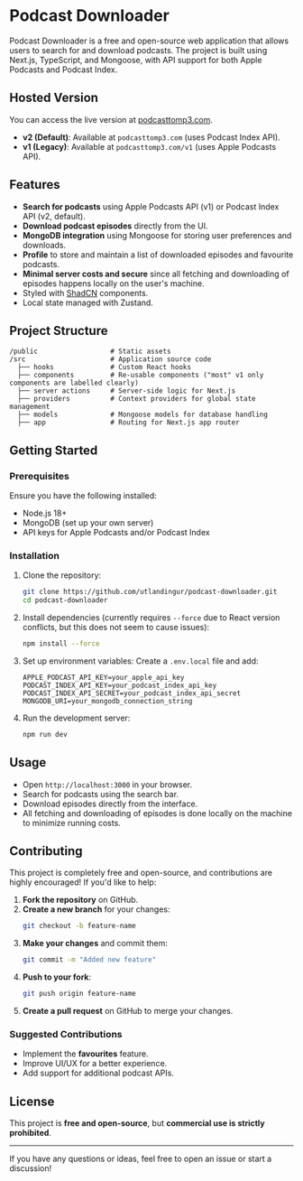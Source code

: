# Podcast Downloader

Podcast Downloader is a free and open-source web application that allows users to search for and download podcasts. The project is built using Next.js, TypeScript, and Mongoose, with API support for both Apple Podcasts and Podcast Index.

## Hosted Version

You can access the live version at [podcasttomp3.com](https://podcasttomp3.com).

- **v2 (Default)**: Available at `podcasttomp3.com` (uses Podcast Index API).
- **v1 (Legacy)**: Available at `podcasttomp3.com/v1` (uses Apple Podcasts API).

## Features

- **Search for podcasts** using Apple Podcasts API (v1) or Podcast Index API (v2, default).
- **Download podcast episodes** directly from the UI.
- **MongoDB integration** using Mongoose for storing user preferences and downloads.
- **Profile** to store and maintain a list of downloaded episodes and favourite podcasts.
- **Minimal server costs and secure** since all fetching and downloading of episodes happens locally on the user's machine.
- Styled with [ShadCN](https://ui.shadcn.com/) components.
- Local state managed with Zustand.

## Project Structure

```
/public                  # Static assets
/src                     # Application source code
  ├── hooks              # Custom React hooks
  ├── components         # Re-usable components ("most" v1 only components are labelled clearly)
  ├── server actions     # Server-side logic for Next.js
  ├── providers          # Context providers for global state management
  ├── models             # Mongoose models for database handling
  ├── app                # Routing for Next.js app router
```

## Getting Started

### Prerequisites

Ensure you have the following installed:

- Node.js 18+
- MongoDB (set up your own server)
- API keys for Apple Podcasts and/or Podcast Index

### Installation

1. Clone the repository:
   ```sh
   git clone https://github.com/utlandingur/podcast-downloader.git
   cd podcast-downloader
   ```
2. Install dependencies (currently requires `--force` due to React version conflicts, but this does not seem to cause issues):
   ```sh
   npm install --force
   ```
3. Set up environment variables: Create a `.env.local` file and add:
   ```env
   APPLE_PODCAST_API_KEY=your_apple_api_key
   PODCAST_INDEX_API_KEY=your_podcast_index_api_key
   PODCAST_INDEX_API_SECRET=your_podcast_index_api_secret
   MONGODB_URI=your_mongodb_connection_string
   ```
4. Run the development server:
   ```sh
   npm run dev
   ```

## Usage

- Open `http://localhost:3000` in your browser.
- Search for podcasts using the search bar.
- Download episodes directly from the interface.
- All fetching and downloading of episodes is done locally on the machine to minimize running costs.

## Contributing

This project is completely free and open-source, and contributions are highly encouraged! If you'd like to help:

1. **Fork the repository** on GitHub.
2. **Create a new branch** for your changes:
   ```sh
   git checkout -b feature-name
   ```
3. **Make your changes** and commit them:
   ```sh
   git commit -m "Added new feature"
   ```
4. **Push to your fork**:
   ```sh
   git push origin feature-name
   ```
5. **Create a pull request** on GitHub to merge your changes.

### Suggested Contributions

- Implement the **favourites** feature.
- Improve UI/UX for a better experience.
- Add support for additional podcast APIs.

## License

This project is **free and open-source**, but **commercial use is strictly prohibited**.

---

If you have any questions or ideas, feel free to open an issue or start a discussion!
